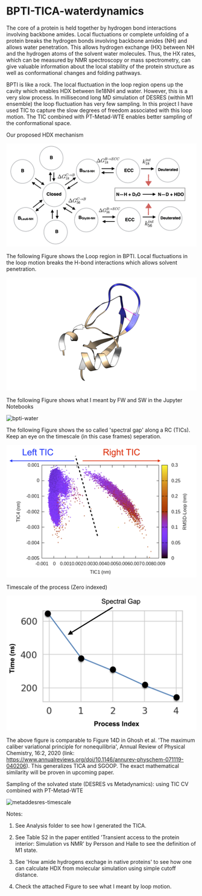 # BPTI-TICA-waterdynamics
The core of a protein is held together by hydrogen bond interactions involving backbone amides. Local fluctuations or complete unfolding of a protein breaks the hydrogen bonds involving backbone amides (NH) and allows water penetration. This allows hydrogen exchange (HX) between NH and the hydrogen atoms of the solvent water molecules. Thus, the HX rates, which can be measured by NMR spectroscopy or mass spectrometry, can give valuable information about the local stability of the protein structure as well as conformational changes and folding pathways.

BPTI is like a rock. The local fluctuation in the loop region opens up the cavity which enables HDX between Ile18NH and water. However, this is a very slow process. In millisecond long MD simulation of DESRES (within M1 ensemble) the loop fluctuation has very few sampling. In this project I have used TIC to capture the slow degrees of freedom associated with this loop motion. The TIC combined with PT-Metad-WTE enables better sampling of the conformational space.

Our proposed HDX mechanism

![bpti-hdx](/hdx-mechanism.png)

The following Figure shows the Loop region in BPTI. Local fluctuations in the loop motion breaks the H-bond interactions which allows solvent penetration.

![bpti](/local-fluctuation.png)

The following Figure shows what I meant by FW and SW in the Jupyter Notebooks

![bpti-water](/water-bpti-fwsw.png)

The following Figure shows the so called 'spectral gap' along a RC (TICs). Keep an eye on the timescale (in this case frames) seperation.

![tic-seperation](/left-righttic.png)

Timescale of the process (Zero indexed)

![tica-timescale](/timescale-sgoop-new.png)

The above figure is comparable to Figure 14D in Ghosh et al. 'The maximum caliber variational principle for nonequilibria', Annual Review of Physical Chemistry, 16:2, 2020 (link: https://www.annualreviews.org/doi/10.1146/annurev-physchem-071119-040206). This generalizes TICA and SGOOP. The exact mathematical similarity will be proven in upcoming paper.

Sampling of the solvated state (DESRES vs Metadynamics): using TIC CV combined with PT-Metad-WTE

![metaddesres-timescale](/desres-metad.png)

Notes:

1. See Analysis folder to see how I generated the TICA.

2. See Table S2 in the paper entitled 'Transient access to the protein interior: Simulation vs NMR' by Persson and Halle to see the definition of M1 state.

3. See 'How amide hydrogens exchage in native proteins' to see how one can calculate HDX from molecular simulation using simple cutoff distance.

4. Check the attached Figure to see what I meant by loop motion.
